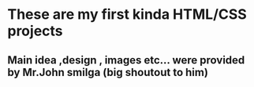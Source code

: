 # These are my first kinda HTML/CSS projects

## Main idea ,design , images etc... were provided by Mr.John smilga (big shoutout to him)

